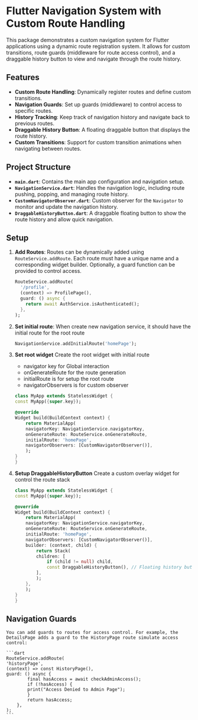 # Flutter Navigation System with Custom Route Handling

This package demonstrates a custom navigation system for Flutter applications using a dynamic route registration system. It allows for custom transitions, route guards (middleware for route access control), and a draggable history button to view and navigate through the route history.

## Features

- **Custom Route Handling**: Dynamically register routes and define custom transitions.
- **Navigation Guards**: Set up guards (middleware) to control access to specific routes.
- **History Tracking**: Keep track of navigation history and navigate back to previous routes.
- **Draggable History Button**: A floating draggable button that displays the route history.
- **Custom Transitions**: Support for custom transition animations when navigating between routes.

## Project Structure

- **`main.dart`**: Contains the main app configuration and navigation setup.
- **`NavigationService.dart`**: Handles the navigation logic, including route pushing, popping, and managing route history.
- **`CustomNavigatorObserver.dart`**: Custom observer for the `Navigator` to monitor and update the navigation history.
- **`DraggableHistoryButton.dart`**: A draggable floating button to show the route history and allow quick navigation.

## Setup

1. **Add Routes**:
   Routes can be dynamically added using `RouteService.addRoute`. Each route must have a unique name and a corresponding widget builder. Optionally, a guard function can be provided to control access.

   ```dart
   RouteService.addRoute(
     '/profile',
     (context) => ProfilePage(),
     guard: () async {
       return await AuthService.isAuthenticated();
     },
   );
   ```

2. **Set initial route**:
    When create new navigation service, it should have the initial route for the root route

    ```dart
    NavigationService.addInitialRoute('homePage');
    ```

3. **Set root widget**
    Create the root widget with initial route
    - navigator key for Global interaction
    - onGenerateRoute for the route generation
    - initialRoute is for setup the root route
    - navigatorObservers is for custom observer


    ```dart
    class MyApp extends StatelessWidget {
    const MyApp({super.key});

    @override
    Widget build(BuildContext context) {
        return MaterialApp(
        navigatorKey: NavigationService.navigatorKey,
        onGenerateRoute: RouteService.onGenerateRoute,
        initialRoute: 'homePage',
        navigatorObservers: [CustomNavigatorObserver()],
        );
    }
    }
    ```

4. **Setup DraggableHistoryButton**
    Create a custom overlay widget for control the route stack

    ```dart
    class MyApp extends StatelessWidget {
    const MyApp({super.key});

    @override
    Widget build(BuildContext context) {
        return MaterialApp(
        navigatorKey: NavigationService.navigatorKey,
        onGenerateRoute: RouteService.onGenerateRoute,
        initialRoute: 'homePage',
        navigatorObservers: [CustomNavigatorObserver()],
        builder: (context, child) {
            return Stack(
            children: [
                if (child != null) child,
                const DraggableHistoryButton(), // Floating history button
            ],
            );
        },
        );
    }
    }
    ```

## Navigation Guards
    You can add guards to routes for access control. For example, the DetailsPage adds a guard to the HistoryPage route simulate access control:

    ```dart
    RouteService.addRoute(
    'historyPage',
    (context) => const HistoryPage(),
    guard: () async {
            final hasAccess = await checkAdminAccess();
            if (!hasAccess) {
            print("Access Denied to Admin Page");
            }
            return hasAccess;
        },
    );
    ```